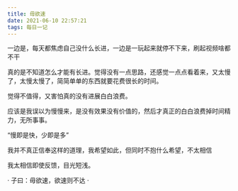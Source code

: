 ```yaml
---
title: 毋欲速
date: 2021-06-10 22:57:21
tags: 每日一记
---
```


  一边是，每天都焦虑自己没什么长进，一边是一玩起来就停不下来，刷起视频啥都不干

  真的是不知道怎么才能有长进。觉得没有一点思路，还感觉一点点看着来，又太慢了，太慢太慢了，简简单单的东西就要花费很长的时间。

  觉得不值得，又害怕真的没有进展白白浪费。

  应该是我误以为慢慢来，是没有效果没有价值的，然后才真正的白白浪费掉时间精力，无所事事。

  “慢即是快，少即是多”

  我并不真正信奉这样的道理，我希望如此，但同时不抱什么希望，不太相信

  我太相信即使反馈，目光短浅。

  · 子曰：毋欲速，欲速则不达 ·
